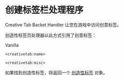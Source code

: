 # 创建标签栏处理程序

Creative Tab Backet Handler 让您在游戏中访问创意标签。

创造性标签页处理器以此方式引用了创意标签：

Vanilla

```zenscript
<creativetab:name>

<creativetab:misc>
```

如果找到创造性标签，将返回一个 [创造性标签](/Mods/ContentTweaker/Vanilla/Creatable_Content/Creative_Tab/) 对象。